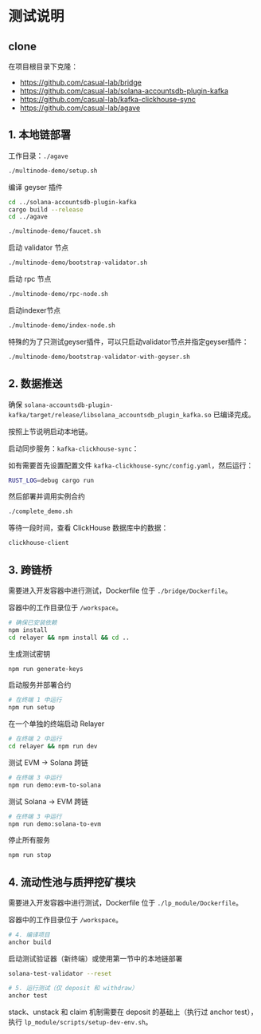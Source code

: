 # 测试说明

## clone

在项目根目录下克隆：

- https://github.com/casual-lab/bridge
- https://github.com/casual-lab/solana-accountsdb-plugin-kafka
- https://github.com/casual-lab/kafka-clickhouse-sync
- https://github.com/casual-lab/agave


## 1. 本地链部署

工作目录：`./agave`

```bash
./multinode-demo/setup.sh
```

编译 geyser 插件

```bash
cd ../solana-accountsdb-plugin-kafka
cargo build --release
cd ../agave
```

```bash
./multinode-demo/faucet.sh
```

启动 validator 节点

```bash
./multinode-demo/bootstrap-validator.sh
```

启动 rpc 节点

```bash
./multinode-demo/rpc-node.sh
```

启动indexer节点

```bash
./multinode-demo/index-node.sh
```

特殊的为了只测试geyser插件，可以只启动validator节点并指定geyser插件：

```bash
./multinode-demo/bootstrap-validator-with-geyser.sh
```

## 2. 数据推送

确保 `solana-accountsdb-plugin-kafka/target/release/libsolana_accountsdb_plugin_kafka.so` 已编译完成。

按照上节说明启动本地链。

启动同步服务：`kafka-clickhouse-sync`：

如有需要首先设置配置文件 `kafka-clickhouse-sync/config.yaml`，然后运行：

```bash
RUST_LOG=debug cargo run
```

然后部署并调用实例合约

```bash
./complete_demo.sh
```

等待一段时间，查看 ClickHouse 数据库中的数据：

```bash
clickhouse-client
```

## 3. 跨链桥

需要进入开发容器中进行测试，Dockerfile 位于 `./bridge/Dockerfile`。

容器中的工作目录位于 `/workspace`。

```bash
# 确保已安装依赖
npm install
cd relayer && npm install && cd ..
```

生成测试密钥

```bash
npm run generate-keys
```

启动服务并部署合约

```bash
# 在终端 1 中运行
npm run setup
```

在一个单独的终端启动 Relayer

```bash
# 在终端 2 中运行
cd relayer && npm run dev
```

测试 EVM → Solana 跨链

```bash
# 在终端 3 中运行
npm run demo:evm-to-solana
```

测试 Solana → EVM 跨链

```bash
# 在终端 3 中运行
npm run demo:solana-to-evm
```

停止所有服务

```bash
npm run stop
```

## 4. 流动性池与质押挖矿模块

需要进入开发容器中进行测试，Dockerfile 位于 `./lp_module/Dockerfile`。

容器中的工作目录位于 `/workspace`。

```bash
# 4. 编译项目
anchor build
```

启动测试验证器（新终端）或使用第一节中的本地链部署

```bash
solana-test-validator --reset
```

```bash
# 5. 运行测试（仅 deposit 和 withdraw）
anchor test
```

stack、unstack 和 claim 机制需要在 deposit 的基础上（执行过 anchor test），执行 `lp_module/scripts/setup-dev-env.sh`。

